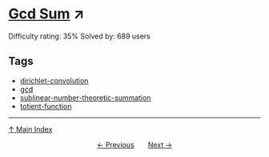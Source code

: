 # [Gcd Sum](https://projecteuler.net/problem=625) ↗️

Difficulty rating: 35%
Solved by: 689 users
## Tags

- [dirichlet-convolution](../tags/dirichlet-convolution.md)
- [gcd](../tags/gcd.md)
- [sublinear-number-theoretic-summation](../tags/sublinear-number-theoretic-summation.md)
- [totient-function](../tags/totient-function.md)



---

[↑ Main Index](../README.md)


<div align=center><a href='624.md'>← Previous</a> &nbsp;&nbsp; &nbsp;&nbsp;  <a href='626.md'>Next →</a></div>
